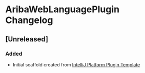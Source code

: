 <!-- Keep a Changelog guide -> https://keepachangelog.com -->

# AribaWebLanguagePlugin Changelog

## [Unreleased]
### Added
- Initial scaffold created from [IntelliJ Platform Plugin Template](https://github.com/JetBrains/intellij-platform-plugin-template)
